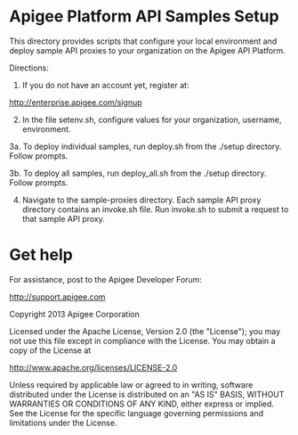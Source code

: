 # Apigee Platform API Samples Setup

This directory provides scripts that configure your local 
environment and deploy sample API proxies to your organization
on the Apigee API Platform.

Directions:

1. If you do not have an account yet, register at: 

http://enterprise.apigee.com/signup

2. In the file setenv.sh, configure values for your
organization, username, environment.

3a. To deploy individual samples, run deploy.sh from the ./setup directory.
Follow prompts.

3b. To deploy all samples, run deploy_all.sh from the ./setup directory. 
Follow prompts.

4. Navigate to the sample-proxies directory. Each sample API proxy 
directory contains 	an invoke.sh file. Run invoke.sh to submit a request
to that sample API proxy.

# Get help

For assistance, post to the Apigee Developer Forum:

http://support.apigee.com

Copyright 2013 Apigee Corporation

Licensed under the Apache License, Version 2.0 (the "License"); you may not use
this file except in compliance with the License. You may obtain a copy
of the License at

http://www.apache.org/licenses/LICENSE-2.0

Unless required by applicable law or agreed to in writing, software
distributed under the License is distributed on an "AS IS" BASIS,
WITHOUT WARRANTIES OR CONDITIONS OF ANY KIND, either express or implied.
See the License for the specific language governing permissions and
limitations under the License.




